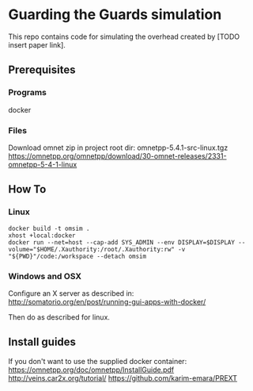 # Guarding the Guards simulation
This repo contains code for simulating the overhead created by [TODO insert paper link].

## Prerequisites
### Programs
docker

### Files
Download omnet zip in project root dir: omnetpp-5.4.1-src-linux.tgz
https://omnetpp.org/omnetpp/download/30-omnet-releases/2331-omnetpp-5-4-1-linux

## How To

### Linux
    docker build -t omsim .
    xhost +local:docker
    docker run --net=host --cap-add SYS_ADMIN --env DISPLAY=$DISPLAY --volume="$HOME/.Xauthority:/root/.Xauthority:rw" -v "${PWD}"/code:/workspace --detach omsim

### Windows and OSX
Configure an X server as described in:
http://somatorio.org/en/post/running-gui-apps-with-docker/

Then do as described for linux.

## Install guides 
If you don't want to use the supplied docker container:
https://omnetpp.org/doc/omnetpp/InstallGuide.pdf
http://veins.car2x.org/tutorial/
https://github.com/karim-emara/PREXT
